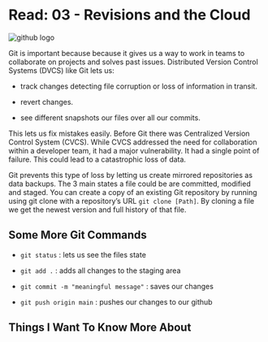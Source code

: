 # Read: 03 - Revisions and the Cloud

![github logo](https://bit.ly/3QvqjwZ)

Git is important because because it gives us a way to work in teams to collaborate on projects and solves past issues.
Distributed Version Control Systems (DVCS) like Git lets us:

* track changes detecting file corruption or loss of information in transit.

* revert changes.

* see different snapshots our files over all our commits.

This lets us fix mistakes easily. Before Git there was Centralized Version Control System (CVCS).
While CVCS addressed the need for collaboration within a developer team, it had a major vulnerability. It had a single point of failure. This could lead to a catastrophic loss of data.

Git prevents this type of loss by letting us create mirrored repositories as data backups. The 3 main states a file could be are committed, modified and staged. You can create a copy of an existing Git repository by running using git clone with a repository’s URL `git clone [Path]`. By cloning a file we get the newest version and full history of that file.

## Some More Git Commands

* `git status` : lets us see the files state

* `git add .` : adds all changes to the staging area

* `git commit -m "meaningful message"` : saves our changes

* `git push origin main` : pushes our changes to our github

## Things I Want To Know More About
